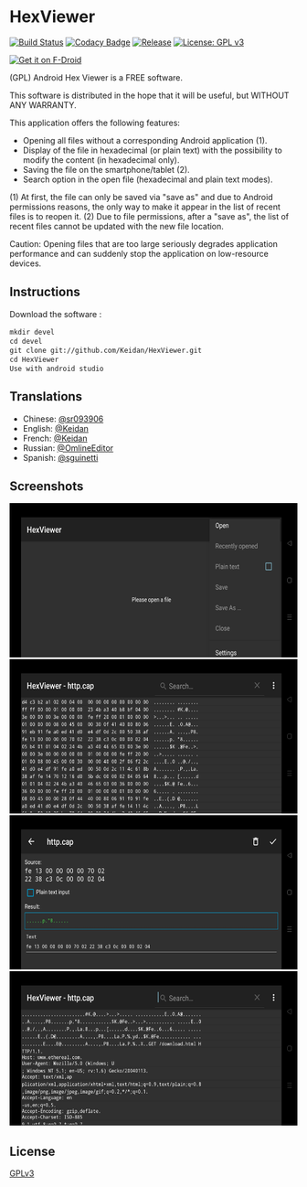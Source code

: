 # HexViewer
[![Build Status](https://travis-ci.com/Keidan/HexViewer.svg?branch=master)][travis]
[![Codacy Badge](https://app.codacy.com/project/badge/Grade/5eea72aaa59442b39e64749c5cb76872)][codacy]
[![Release](https://img.shields.io/github/v/release/Keidan/HexViewer.svg?logo=github)][releases]
[![License: GPL v3](https://img.shields.io/badge/License-GPLv3-blue.svg)][license]

[<img src="https://fdroid.gitlab.io/artwork/badge/get-it-on.png"
    alt="Get it on F-Droid"
    height="75">](https://f-droid.org/packages/fr.ralala.hexviewer)

(GPL) Android Hex Viewer is a FREE software.

This software is distributed in the hope that it will be useful, but WITHOUT ANY WARRANTY.

This application offers the following features:
*   Opening all files without a corresponding Android application (1).
*   Display of the file in hexadecimal (or plain text) with the possibility to modify the content (in hexadecimal only).
*   Saving the file on the smartphone/tablet (2).
*   Search option in the open file (hexadecimal and plain text modes).

(1) At first, the file can only be saved via "save as" and due to Android permissions reasons, the only way to make it appear in the list of recent files is to reopen it.
(2) Due to file permissions, after a "save as", the list of recent files cannot be updated with the new file location.

Caution: Opening files that are too large seriously degrades application performance and can suddenly stop the application on low-resource devices.

## Instructions
Download the software :

	mkdir devel
	cd devel
	git clone git://github.com/Keidan/HexViewer.git
	cd HexViewer
 	Use with android studio 
  
## Translations
*   Chinese: [@sr093906](https://github.com/sr093906) 
*   English: [@Keidan](https://github.com/Keidan)
*   French: [@Keidan](https://github.com/Keidan)
*   Russian: [@OmlineEditor](https://github.com/OmlineEditor)
*   Spanish: [@sguinetti](https://github.com/sguinetti)
	
## Screenshots
<img src="fastlane/metadata/android/en-US/images/phoneScreenshots/2.jpg" width="600px" height="270px" alt="Home screen">
<img src="fastlane/metadata/android/en-US/images/phoneScreenshots/5.jpg" width="600px" height="270px" alt="Hex display">
<img src="fastlane/metadata/android/en-US/images/phoneScreenshots/6.jpg" width="600px" height="270px" alt="Update mode">
<img src="fastlane/metadata/android/en-US/images/phoneScreenshots/8.jpg" width="600px" height="270px" alt="Plain display">

## License
[GPLv3](https://github.com/Keidan/HexViewer/blob/master/license.txt)

[travis]: https://travis-ci.com/Keidan/HexViewer
[releases]: https://github.com/Keidan/HexViewer/releases
[codacy]: https://www.codacy.com/gh/Keidan/HexViewer/dashboard?utm_source=github.com&amp;utm_medium=referral&amp;utm_content=Keidan/HexViewer&amp;utm_campaign=Badge_Grade
[license]: https://github.com/Keidan/HexViewer/blob/master/license.txt
